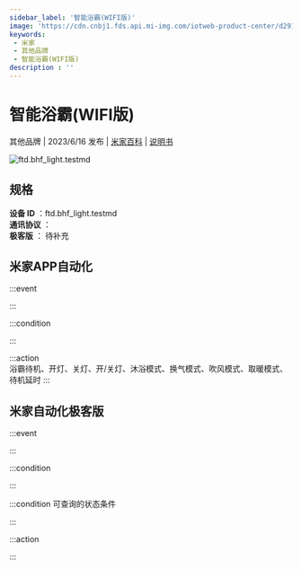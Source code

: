 ```yaml
---
sidebar_label: '智能浴霸(WIFI版)'
image: 'https://cdn.cnbj1.fds.api.mi-img.com/iotweb-product-center/d291bf6264a1330c5ab288756cab6d42_1685350810526.png?GalaxyAccessKeyId=AKVGLQWBOVIRQ3XLEW&Expires=9223372036854775807&Signature=7anmS915zCEmKW+G9rxgucLrFYM='
keywords: 
 - 米家
 - 其他品牌
 - 智能浴霸(WIFI版)
description : ''
---
```

# 智能浴霸(WIFI版)

其他品牌 | 2023/6/16 发布 | [米家百科](https://home.mi.com/webapp/content/baike/product/index.html?model=ftd.bhf_light.testmd) | [说明书](https://home.mi.com/views/introduction.html?model=ftd.bhf_light.testmd&region=cn)

![ftd.bhf_light.testmd](https://cdn.cnbj1.fds.api.mi-img.com/iotweb-product-center/d291bf6264a1330c5ab288756cab6d42_1685350810526.png?GalaxyAccessKeyId=AKVGLQWBOVIRQ3XLEW&Expires=9223372036854775807&Signature=7anmS915zCEmKW+G9rxgucLrFYM=)

## 规格  
> 
**设备 ID** ：ftd.bhf_light.testmd  
**通讯协议** ：  
**极客版**  ： 待补充 


## 米家APP自动化  

:::event  

:::

:::condition  

:::

:::action   
浴霸待机、开灯、关灯、开/关灯、沐浴模式、换气模式、吹风模式、取暖模式、待机延时
:::

## 米家自动化极客版  

:::event  

:::

:::condition  

:::

:::condition 可查询的状态条件  

:::

:::action  

:::

        
